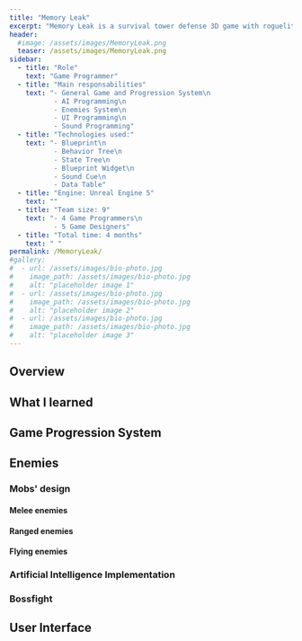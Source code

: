 ```yaml
---
title: "Memory Leak"
excerpt: "Memory Leak is a survival tower defense 3D game with roguelite elements"
header:
  #image: /assets/images/MemoryLeak.png
  teaser: /assets/images/MemoryLeak.png
sidebar:
  - title: "Role"
    text: "Game Programmer"
  - title: "Main responsabilities"
    text: "- General Game and Progression System\n
           - AI Programming\n
           - Enemies System\n 
           - UI Programming\n 
           - Sound Programming"
  - title: "Technologies used:"
    text: "- Blueprint\n
           - Behavior Tree\n
           - State Tree\n
           - Blueprint Widget\n
           - Sound Cue\n
           - Data Table"        
  - title: "Engine: Unreal Engine 5"
    text: ""
  - title: "Team size: 9"
    text: "- 4 Game Programmers\n
           - 5 Game Designers"
  - title: "Total time: 4 months"
    text: " "
permalink: /MemoryLeak/
#gallery:
#  - url: /assets/images/bio-photo.jpg
#    image_path: /assets/images/bio-photo.jpg
#    alt: "placeholder image 1"
#  - url: /assets/images/bio-photo.jpg
#    image_path: /assets/images/bio-photo.jpg
#    alt: "placeholder image 2"
#  - url: /assets/images/bio-photo.jpg
#    image_path: /assets/images/bio-photo.jpg
#    alt: "placeholder image 3"
---
```

## Overview

## What I learned

## Game Progression System

## Enemies

### Mobs' design
#### Melee enemies

#### Ranged enemies

#### Flying enemies

### Artificial Intelligence Implementation

### Bossfight

## User Interface